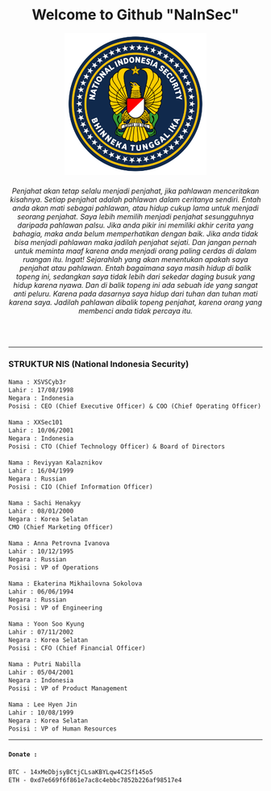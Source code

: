 <div align="center" style="text-align:center">
 <h1>Welcome to Github "NaInSec"</h1>

<img width="56%" height="38%" src="20240210_202718.png">

<h6>Penjahat akan tetap selalu menjadi penjahat, jika pahlawan menceritakan kisahnya. Setiap penjahat adalah pahlawan dalam ceritanya sendiri. Entah anda akan mati sebagai pahlawan, atau hidup cukup lama untuk menjadi seorang penjahat. Saya lebih memilih menjadi penjahat sesungguhnya daripada pahlawan palsu. Jika anda pikir ini memiliki akhir cerita yang bahagia, maka anda belum memperhatikan dengan baik. Jika anda tidak bisa menjadi pahlawan maka jadilah penjahat sejati. Dan jangan pernah untuk meminta maaf karena anda menjadi orang paling cerdas di dalam ruangan itu. Ingat! Sejarahlah yang akan menentukan apakah saya penjahat atau pahlawan. Entah bagaimana saya masih hidup di balik topeng ini, sedangkan saya tidak lebih dari sekedar daging busuk yang hidup karena nyawa. Dan di balik topeng ini ada sebuah ide yang sangat anti peluru. Karena pada dasarnya saya hidup dari tuhan dan tuhan mati karena saya. Jadilah pahlawan dibalik topeng penjahat, karena orang yang membenci anda tidak percaya itu.</h6><br></div>


------

### STRUKTUR NIS (National Indonesia Security)
```
Nama : XSVSCyb3r
Lahir : 17/08/1998
Negara : Indonesia
Posisi : CEO (Chief Executive Officer) & COO (Chief Operating Officer)

Nama : XXSec101
Lahir : 10/06/2001
Negara : Indonesia
Posisi : CTO (Chief Technology Officer) & Board of Directors

Nama : Reviyyan Kalaznikov
Lahir : 16/04/1999
Negara : Russian
Posisi : CIO (Chief Information Officer)

Nama : Sachi Henakyy
Lahir : 08/01/2000
Negara : Korea Selatan
CMO (Chief Marketing Officer)

Nama : Anna Petrovna Ivanova
Lahir : 10/12/1995
Negara : Russian
Posisi : VP of Operations

Nama : Ekaterina Mikhailovna Sokolova
Lahir : 06/06/1994
Negara : Russian
Posisi : VP of Engineering

Nama : Yoon Soo Kyung
Lahir : 07/11/2002
Negara : Korea Selatan
Posisi : CFO (Chief Financial Officer)

Nama : Putri Nabilla
Lahir : 05/04/2001
Negara : Indonesia
Posisi : VP of Product Management

Nama : Lee Hyen Jin
Lahir : 10/08/1999
Negara : Korea Selatan
Posisi : VP of Human Resources
```

------

#### `Donate :`
```
BTC - 14xMeDbjsyBCtjCLsaKBYLqw4C2Sf145o5
ETH - 0xd7e669f6f861e7ac8c4ebbc7852b226af98517e4
```
